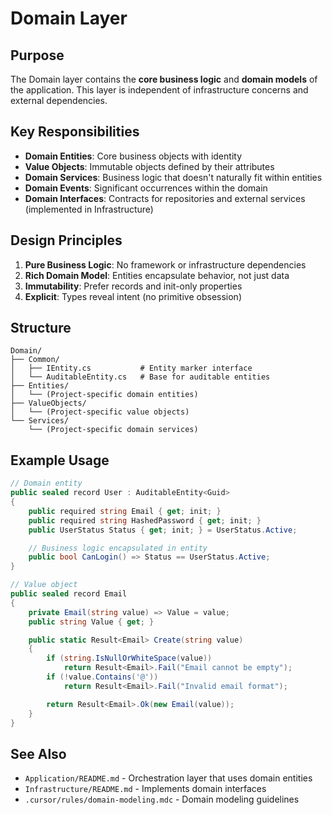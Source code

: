 # Domain Layer

## Purpose

The Domain layer contains the **core business logic** and **domain models** of the application. This layer is independent of infrastructure concerns and external dependencies.

## Key Responsibilities

- **Domain Entities**: Core business objects with identity
- **Value Objects**: Immutable objects defined by their attributes
- **Domain Services**: Business logic that doesn't naturally fit within entities
- **Domain Events**: Significant occurrences within the domain
- **Domain Interfaces**: Contracts for repositories and external services (implemented in Infrastructure)

## Design Principles

1. **Pure Business Logic**: No framework or infrastructure dependencies
2. **Rich Domain Model**: Entities encapsulate behavior, not just data
3. **Immutability**: Prefer records and init-only properties
4. **Explicit**: Types reveal intent (no primitive obsession)

## Structure

```
Domain/
├── Common/
│   ├── IEntity.cs           # Entity marker interface
│   └── AuditableEntity.cs   # Base for auditable entities
├── Entities/
│   └── (Project-specific domain entities)
├── ValueObjects/
│   └── (Project-specific value objects)
└── Services/
    └── (Project-specific domain services)
```

## Example Usage

```csharp
// Domain entity
public sealed record User : AuditableEntity<Guid>
{
    public required string Email { get; init; }
    public required string HashedPassword { get; init; }
    public UserStatus Status { get; init; } = UserStatus.Active;

    // Business logic encapsulated in entity
    public bool CanLogin() => Status == UserStatus.Active;
}

// Value object
public sealed record Email
{
    private Email(string value) => Value = value;
    public string Value { get; }

    public static Result<Email> Create(string value)
    {
        if (string.IsNullOrWhiteSpace(value))
            return Result<Email>.Fail("Email cannot be empty");
        if (!value.Contains('@'))
            return Result<Email>.Fail("Invalid email format");

        return Result<Email>.Ok(new Email(value));
    }
}
```

## See Also

- `Application/README.md` - Orchestration layer that uses domain entities
- `Infrastructure/README.md` - Implements domain interfaces
- `.cursor/rules/domain-modeling.mdc` - Domain modeling guidelines
